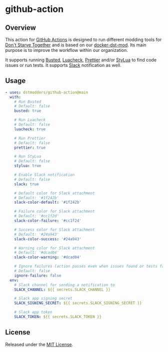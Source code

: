 # github-action

## Overview

This action for [GitHub Actions][] is designed to run different modding tools
for [Don't Starve Together][] and is based on our [docker-dst-mod][]. Its main
purpose is to improve the workflow within our organization.

It supports running [Busted][], [Luacheck][], [Prettier][] and/or [StyLua][] to
find code issues or run tests. It supports [Slack][] notification as well.

## Usage

```yml
- uses: dstmodders/github-action@main
  with:
    # Run Busted
    # Default: false
    busted: true

    # Run Luacheck
    # Default: false
    luacheck: true

    # Run Prettier
    # Default: false
    prettier: true

    # Run StyLua
    # Default: false
    stylua: true

    # Enable Slack notification
    # Default: false
    slack: true

    # Default color for Slack attachment
    # Default: '#1f242b'
    slack-color-default: '#1f242b'

    # Failure color for Slack attachment
    # Default: '#cc1f2d'
    slack-color-failure: '#cc1f2d'

    # Success color for Slack attachment
    # Default: '#24a943'
    slack-color-success: '#24a943'

    # Warning color for Slack attachment
    # Default: '#dcad04'
    slack-color-warning: '#dcad04'

    # Ignore failures (action passes even when issues found or tests fail)
    # Default: false
    ignore-failure: false
  env:
    # Slack channel for sending a notification to
    SLACK_CHANNEL: ${{ secrets.SLACK_CHANNEL }}

    # Slack app signing secret
    SLACK_SIGNING_SECRET: ${{ secrets.SLACK_SIGNING_SECRET }}

    # Slack app token
    SLACK_TOKEN: ${{ secrets.SLACK_TOKEN }}
```

## License

Released under the [MIT License](https://opensource.org/licenses/MIT).

[busted]: https://olivinelabs.com/busted/
[docker-dst-mod]: https://github.com/dstmodders/docker-dst-mod
[don't starve together]: https://www.klei.com/games/dont-starve-together
[github actions]: https://github.com/features/actions
[luacheck]: https://github.com/mpeterv/luacheck
[prettier]: https://prettier.io/
[slack]: https://slack.com/
[stylua]: https://github.com/JohnnyMorganz/StyLua
